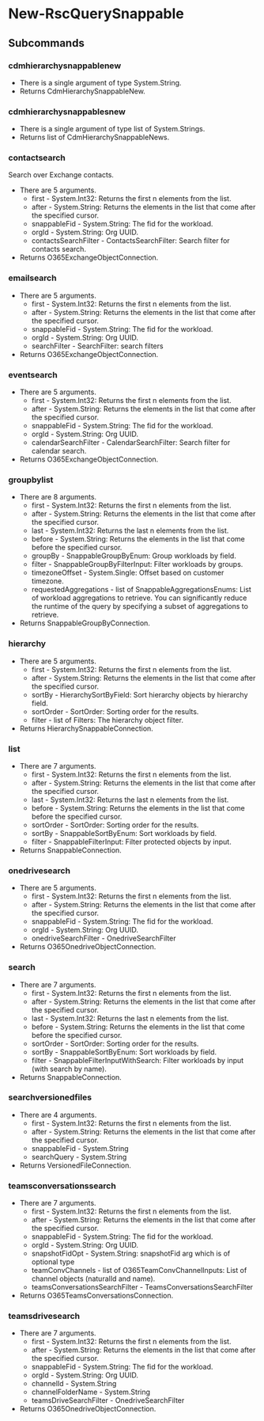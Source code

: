# New-RscQuerySnappable
## Subcommands
### cdmhierarchysnappablenew
- There is a single argument of type System.String.
- Returns CdmHierarchySnappableNew.
### cdmhierarchysnappablesnew
- There is a single argument of type list of System.Strings.
- Returns list of CdmHierarchySnappableNews.
### contactsearch
Search over Exchange contacts.

- There are 5 arguments.
    - first - System.Int32: Returns the first n elements from the list.
    - after - System.String: Returns the elements in the list that come after the specified cursor.
    - snappableFid - System.String: The fid for the workload.
    - orgId - System.String: Org UUID.
    - contactsSearchFilter - ContactsSearchFilter: Search filter for contacts search.
- Returns O365ExchangeObjectConnection.
### emailsearch
- There are 5 arguments.
    - first - System.Int32: Returns the first n elements from the list.
    - after - System.String: Returns the elements in the list that come after the specified cursor.
    - snappableFid - System.String: The fid for the workload.
    - orgId - System.String: Org UUID.
    - searchFilter - SearchFilter: search filters
- Returns O365ExchangeObjectConnection.
### eventsearch
- There are 5 arguments.
    - first - System.Int32: Returns the first n elements from the list.
    - after - System.String: Returns the elements in the list that come after the specified cursor.
    - snappableFid - System.String: The fid for the workload.
    - orgId - System.String: Org UUID.
    - calendarSearchFilter - CalendarSearchFilter: Search filter for calendar search.
- Returns O365ExchangeObjectConnection.
### groupbylist
- There are 8 arguments.
    - first - System.Int32: Returns the first n elements from the list.
    - after - System.String: Returns the elements in the list that come after the specified cursor.
    - last - System.Int32: Returns the last n elements from the list.
    - before - System.String: Returns the elements in the list that come before the specified cursor.
    - groupBy - SnappableGroupByEnum: Group workloads by field.
    - filter - SnappableGroupByFilterInput: Filter workloads by groups.
    - timezoneOffset - System.Single: Offset based on customer timezone.
    - requestedAggregations - list of SnappableAggregationsEnums: List of workload aggregations to retrieve. You can significantly reduce the runtime of the query by specifying a subset of aggregations to retrieve.
- Returns SnappableGroupByConnection.
### hierarchy
- There are 5 arguments.
    - first - System.Int32: Returns the first n elements from the list.
    - after - System.String: Returns the elements in the list that come after the specified cursor.
    - sortBy - HierarchySortByField: Sort hierarchy objects by hierarchy field.
    - sortOrder - SortOrder: Sorting order for the results.
    - filter - list of Filters: The hierarchy object filter.
- Returns HierarchySnappableConnection.
### list
- There are 7 arguments.
    - first - System.Int32: Returns the first n elements from the list.
    - after - System.String: Returns the elements in the list that come after the specified cursor.
    - last - System.Int32: Returns the last n elements from the list.
    - before - System.String: Returns the elements in the list that come before the specified cursor.
    - sortOrder - SortOrder: Sorting order for the results.
    - sortBy - SnappableSortByEnum: Sort workloads by field.
    - filter - SnappableFilterInput: Filter protected objects by input.
- Returns SnappableConnection.
### onedrivesearch
- There are 5 arguments.
    - first - System.Int32: Returns the first n elements from the list.
    - after - System.String: Returns the elements in the list that come after the specified cursor.
    - snappableFid - System.String: The fid for the workload.
    - orgId - System.String: Org UUID.
    - onedriveSearchFilter - OnedriveSearchFilter
- Returns O365OnedriveObjectConnection.
### search
- There are 7 arguments.
    - first - System.Int32: Returns the first n elements from the list.
    - after - System.String: Returns the elements in the list that come after the specified cursor.
    - last - System.Int32: Returns the last n elements from the list.
    - before - System.String: Returns the elements in the list that come before the specified cursor.
    - sortOrder - SortOrder: Sorting order for the results.
    - sortBy - SnappableSortByEnum: Sort workloads by field.
    - filter - SnappableFilterInputWithSearch: Filter workloads by input (with search by name).
- Returns SnappableConnection.
### searchversionedfiles
- There are 4 arguments.
    - first - System.Int32: Returns the first n elements from the list.
    - after - System.String: Returns the elements in the list that come after the specified cursor.
    - snappableFid - System.String
    - searchQuery - System.String
- Returns VersionedFileConnection.
### teamsconversationssearch
- There are 7 arguments.
    - first - System.Int32: Returns the first n elements from the list.
    - after - System.String: Returns the elements in the list that come after the specified cursor.
    - snappableFid - System.String: The fid for the workload.
    - orgId - System.String: Org UUID.
    - snapshotFidOpt - System.String: snapshotFid arg which is of optional type
    - teamConvChannels - list of O365TeamConvChannelInputs: List of channel objects (naturalId and name).
    - teamsConversationsSearchFilter - TeamsConversationsSearchFilter
- Returns O365TeamsConversationsConnection.
### teamsdrivesearch
- There are 7 arguments.
    - first - System.Int32: Returns the first n elements from the list.
    - after - System.String: Returns the elements in the list that come after the specified cursor.
    - snappableFid - System.String: The fid for the workload.
    - orgId - System.String: Org UUID.
    - channelId - System.String
    - channelFolderName - System.String
    - teamsDriveSearchFilter - OnedriveSearchFilter
- Returns O365OnedriveObjectConnection.
